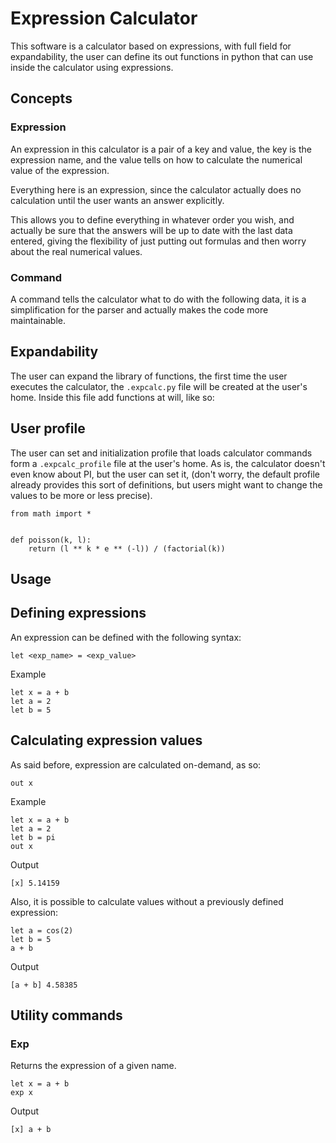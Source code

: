 # Expression Calculator

This software is a calculator based on expressions, with full field
for expandability, the user can define its out functions in python
that can use inside the calculator using expressions.

## Concepts

### Expression

An expression in this calculator is a pair of a key and value, the key
is the expression name, and the value tells on how to calculate the
numerical value of the expression.

Everything here is an expression, since the calculator actually does
no calculation until the user wants an answer explicitly.

This allows you to define everything in whatever order you wish, and
actually be sure that the answers will be up to date with the last data
entered, giving the flexibility of just putting out formulas and then
worry about the real numerical values.

### Command

A command tells the calculator what to do with the following data, it
is a simplification for the parser and actually makes the code more
maintainable.

## Expandability

The user can expand the library of functions, the first time the user
executes the calculator, the `.expcalc.py` file will be created at
the user's home. Inside this file add functions at will, like so:

## User profile

The user can set and initialization profile that loads calculator
commands form a `.expcalc_profile` file at the user's home. As is,
the calculator doesn't even know about PI, but the user can set it,
(don't worry, the default profile already provides this sort of
definitions, but users might want to change the values to be more
or less precise).

```
from math import *


def poisson(k, l):
    return (l ** k * e ** (-l)) / (factorial(k))
```

## Usage

## Defining expressions

An expression can be defined with the following syntax:

```
let <exp_name> = <exp_value>
```

Example

```
let x = a + b
let a = 2
let b = 5
```

## Calculating expression values

As said before, expression are calculated on-demand, as so:

```
out x
```

Example

```
let x = a + b
let a = 2
let b = pi
out x
```

Output

```
[x] 5.14159
```

Also, it is possible to calculate values without a previously defined 
expression:

```
let a = cos(2)
let b = 5
a + b
```

Output
```
[a + b] 4.58385
```

## Utility commands

### Exp

Returns the expression of a given name.

```
let x = a + b
exp x
```

Output

```
[x] a + b 
```
